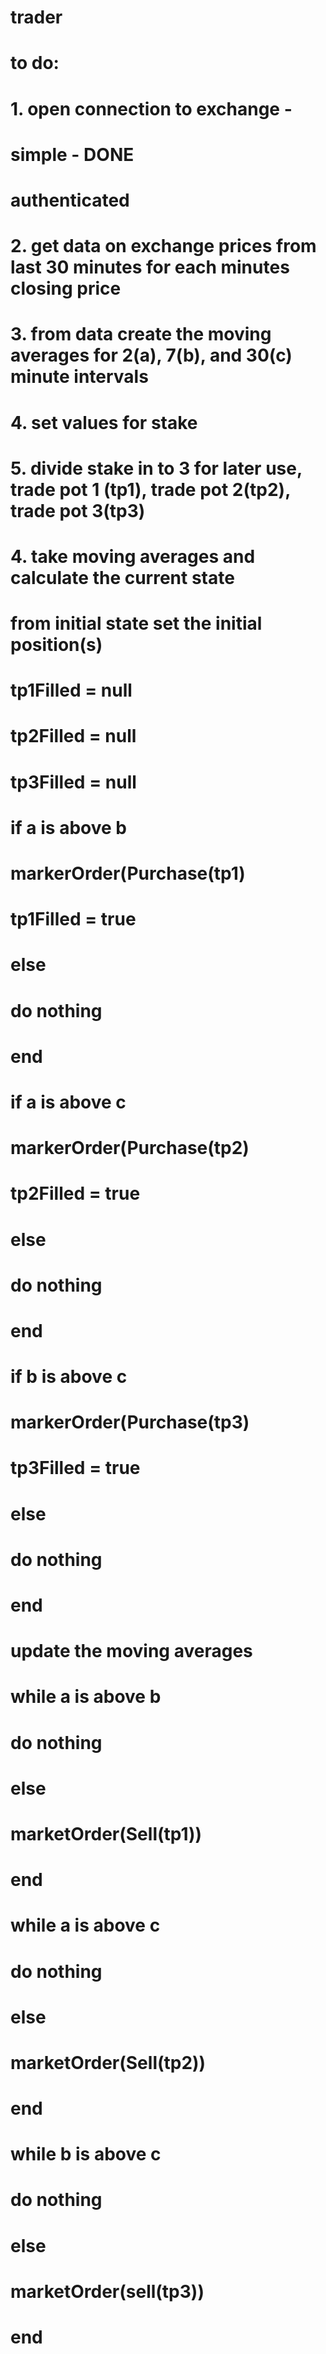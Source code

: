 # trader

# to do:
# 1. open connection to exchange - 
#   simple - DONE 
#   authenticated 
# 2. get data on exchange prices from last 30 minutes for each minutes closing price
# 3. from data create the moving averages for 2(a), 7(b), and 30(c) minute intervals
# 4. set values for stake
# 5. divide stake in to 3 for later use, trade pot 1 (tp1), trade pot 2(tp2), trade pot 3(tp3)
# 4. take moving averages and calculate the current state
#
# from initial state set the initial position(s)
# tp1Filled = null
# tp2Filled = null
# tp3Filled = null
#
#
# if a is above b
#   markerOrder(Purchase(tp1)
#   tp1Filled = true
# else
#   do nothing
# end
#
# if a is above c
#  markerOrder(Purchase(tp2)
#  tp2Filled = true
# else
#   do nothing
# end
#
# if b is above c
#   markerOrder(Purchase(tp3)
#   tp3Filled = true
# else
#   do nothing
# end
#
# update the moving averages
#
# while a is above b
#   do nothing
# else
#   marketOrder(Sell(tp1))
# end
#
# while a is above c
#   do nothing
# else
#   marketOrder(Sell(tp2))
# end
#
#
# while b is above c
#   do nothing
# else
#   marketOrder(sell(tp3))
# end
#
#
#
#
#

